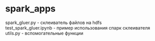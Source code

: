 # spark_apps
spark_gluer.py - склеиватель файлов на hdfs  
test_spark_gluer.ipynb - пример использования спарк склеивателя  
utils.py - вспомогательные функции 
